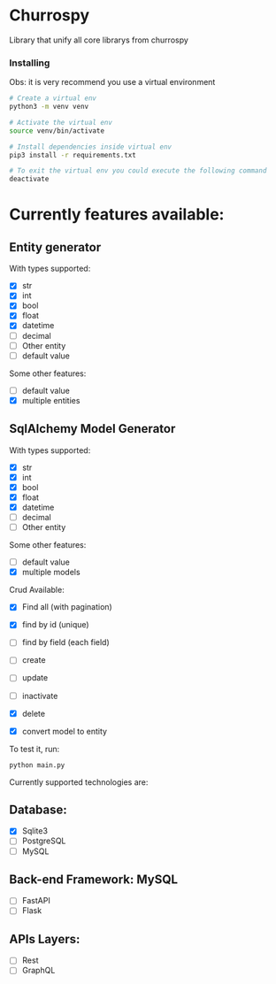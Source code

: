 # Churrospy

Library that unify all core librarys from churrospy

### Installing
Obs: it is very recommend you use a virtual environment

```sh
# Create a virtual env
python3 -m venv venv

# Activate the virtual env
source venv/bin/activate

# Install dependencies inside virtual env
pip3 install -r requirements.txt

# To exit the virtual env you could execute the following command
deactivate
```

# Currently features available:
## Entity generator
With types supported:
- [x] str
- [x] int
- [x] bool
- [x] float
- [x] datetime
- [ ] decimal
- [ ] Other entity
- [ ] default value

Some other features:
- [ ] default value
- [x] multiple entities

## SqlAlchemy Model Generator
With types supported:
- [x] str
- [x] int
- [x] bool
- [x] float
- [x] datetime
- [ ] decimal
- [ ] Other entity

Some other features:
- [ ] default value
- [x] multiple models

Crud Available:
- [x] Find all (with pagination)
- [x] find by id (unique)
- [ ] find by field (each field)
- [ ] create
- [ ] update
- [ ] inactivate
- [x] delete
- [x] convert model to entity


To test it, run:
```bash
python main.py
```


Currently supported technologies are:
## Database:
- [x] Sqlite3
- [ ] PostgreSQL
- [ ] MySQL

## Back-end Framework: MySQL
- [ ] FastAPI
- [ ] Flask

## APIs Layers:
- [ ] Rest
- [ ] GraphQL

